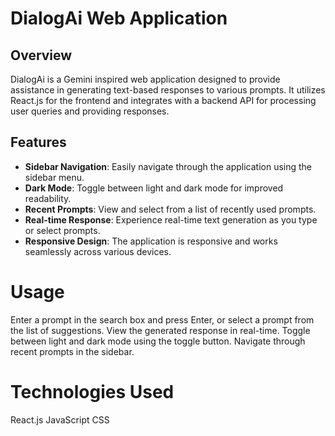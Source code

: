  
# DialogAi Web Application

## Overview
DialogAi is a Gemini inspired web application designed to provide assistance in generating text-based responses to various prompts. It utilizes React.js for the frontend and integrates with a backend API for processing user queries and providing responses.

## Features
- **Sidebar Navigation**: Easily navigate through the application using the sidebar menu.
- **Dark Mode**: Toggle between light and dark mode for improved readability.
- **Recent Prompts**: View and select from a list of recently used prompts.
- **Real-time Response**: Experience real-time text generation as you type or select prompts.
- **Responsive Design**: The application is responsive and works seamlessly across various devices.

 # Usage
Enter a prompt in the search box and press Enter, or select a prompt from the list of suggestions.
View the generated response in real-time.
Toggle between light and dark mode using the toggle button.
Navigate through recent prompts in the sidebar.

# Technologies Used
React.js
JavaScript
CSS
